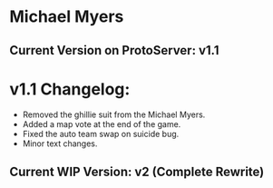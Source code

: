 # Michael Myers
## Current Version on ProtoServer: v1.1
# v1.1 Changelog:
* Removed the ghillie suit from the Michael Myers.
* Added a map vote at the end of the game.
* Fixed the auto team swap on suicide bug.
* Minor text changes.
## Current WIP Version: v2 (Complete Rewrite)
